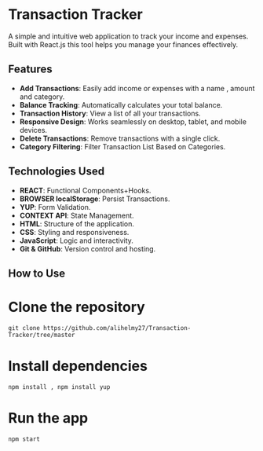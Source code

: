 # Transaction Tracker

A simple and intuitive web application to track your income and expenses. Built with React.js this tool helps you manage your finances effectively.

## Features

- **Add Transactions**: Easily add income or expenses with a name , amount and category.
- **Balance Tracking**: Automatically calculates your total balance.
- **Transaction History**: View a list of all your transactions.
- **Responsive Design**: Works seamlessly on desktop, tablet, and mobile devices.
- **Delete Transactions**: Remove transactions with a single click.
- **Category Filtering**: Filter Transaction List Based on Categories.


## Technologies Used

- **REACT**: Functional Components+Hooks.
- **BROWSER localStorage**: Persist Transactions.
- **YUP**: Form Validation.
- **CONTEXT API**: State Management.
- **HTML**: Structure of the application.
- **CSS**: Styling and responsiveness.
- **JavaScript**: Logic and interactivity.
- **Git & GitHub**: Version control and hosting.


## How to Use

# Clone the repository
```git clone https://github.com/alihelmy27/Transaction-Tracker/tree/master```
# Install dependencies
``` npm install , npm install yup ```
# Run the app
``` npm start ```
